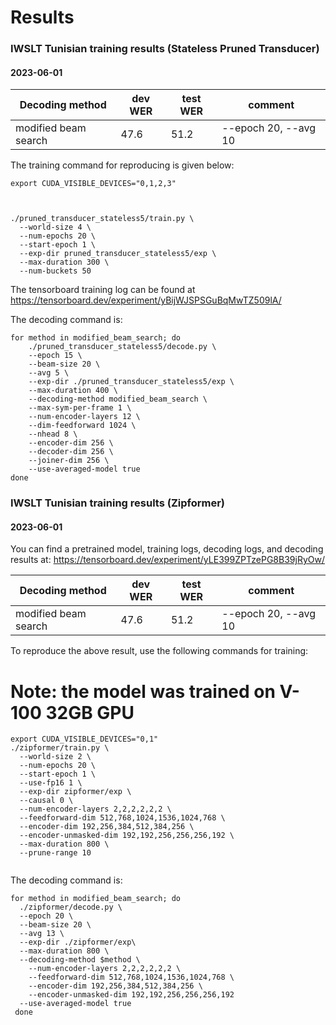 # Results


### IWSLT Tunisian training results (Stateless Pruned Transducer)

#### 2023-06-01


|    Decoding method                 |     dev WER     |    test WER    | comment                                  |
|------------------------------------|------------|------------|------------------------------------------|
| modified beam search               | 47.6      | 51.2       | --epoch 20, --avg 10  |

The training command for reproducing is given below:

```
export CUDA_VISIBLE_DEVICES="0,1,2,3"


  
./pruned_transducer_stateless5/train.py \
  --world-size 4 \
  --num-epochs 20 \
  --start-epoch 1 \
  --exp-dir pruned_transducer_stateless5/exp \
  --max-duration 300 \
  --num-buckets 50
```

The tensorboard training log can be found at
https://tensorboard.dev/experiment/yBijWJSPSGuBqMwTZ509lA/

The decoding command is:
```
for method in modified_beam_search; do
    ./pruned_transducer_stateless5/decode.py \
    --epoch 15 \
    --beam-size 20 \
    --avg 5 \
    --exp-dir ./pruned_transducer_stateless5/exp \
    --max-duration 400 \
    --decoding-method modified_beam_search \
    --max-sym-per-frame 1 \
    --num-encoder-layers 12 \
    --dim-feedforward 1024 \
    --nhead 8 \
    --encoder-dim 256 \
    --decoder-dim 256 \
    --joiner-dim 256 \
    --use-averaged-model true
done
```

### IWSLT Tunisian training results  (Zipformer)

#### 2023-06-01

You can find a pretrained model, training logs, decoding logs, and decoding results at:
https://tensorboard.dev/experiment/yLE399ZPTzePG8B39jRyOw/



|    Decoding method                 |     dev WER     |    test WER    | comment                                  |
|------------------------------------|------------|------------|------------------------------------------|
| modified beam search               | 47.6      | 51.2       | --epoch 20, --avg 10  |



To reproduce the above result, use the following commands for training:

# Note: the model was trained on V-100 32GB GPU

```
export CUDA_VISIBLE_DEVICES="0,1"
./zipformer/train.py \
  --world-size 2 \
  --num-epochs 20 \
  --start-epoch 1 \
  --use-fp16 1 \
  --exp-dir zipformer/exp \
  --causal 0 \
  --num-encoder-layers 2,2,2,2,2,2 \
  --feedforward-dim 512,768,1024,1536,1024,768 \
  --encoder-dim 192,256,384,512,384,256 \
  --encoder-unmasked-dim 192,192,256,256,256,192 \
  --max-duration 800 \
  --prune-range 10
  
```

The decoding command is:

```
for method in modified_beam_search; do
  ./zipformer/decode.py \
  --epoch 20 \
  --beam-size 20 \
  --avg 13 \
  --exp-dir ./zipformer/exp\
  --max-duration 800 \
  --decoding-method $method \
 	--num-encoder-layers 2,2,2,2,2,2 \
 	--feedforward-dim 512,768,1024,1536,1024,768 \
 	--encoder-dim 192,256,384,512,384,256 \
 	--encoder-unmasked-dim 192,192,256,256,256,192
  --use-averaged-model true
 done
```




